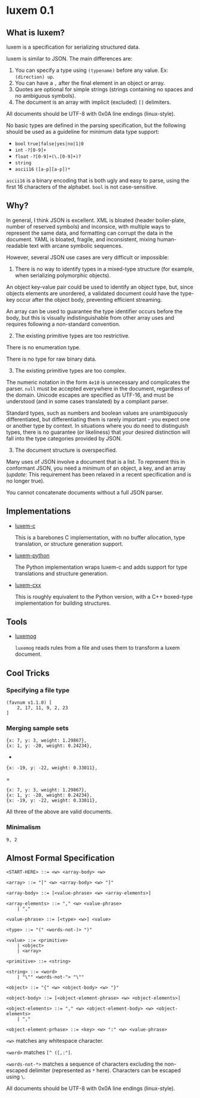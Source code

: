 # luxem 0.1

## What is luxem?

luxem is a specification for serializing structured data.  

luxem is similar to JSON.  The main differences are:

1. You can specify a type using `(typename)` before any value. Ex: `(direction) up`.
2. You can have a `,` after the final element in an object or array.
3. Quotes are optional for simple strings (strings containing no spaces and no ambiguous symbols).
4. The document is an array with implicit (excluded) `[]` delimiters.

All documents should be UTF-8 with 0x0A line endings (linux-style).

No basic types are defined in the parsing specification, but the following should be used as a guideline for minimum data type support:

* `bool` `true|false|yes|no|1|0`
* `int` `-?[0-9]+`
* `float` `-?[0-9]+(\.[0-9]+)?`
* `string`
* `ascii16` `([a-p][a-p])*`

`ascii16` is a binary encoding that is both ugly and easy to parse, using the first 16 characters of the alphabet.  `bool` is not case-sensitive.

## Why?

In general, I think JSON is excellent.  XML is bloated (header boiler-plate, number of reserved symbols) and inconsice, with multiple ways to represent the same data, and formatting can corrupt the data in the document.  YAML is bloated, fragile, and inconsistent, mixing human-readable text with arcane symbolic sequences.

However, several JSON use cases are very difficult or impossible:

1. There is no way to identify types in a mixed-type structure (for example, when serializing polymorphic objects).  

  An object key-value pair could be used to identify an object type, but, since objects elements are unordered, a validated document could have the type-key occur after the object body, preventing efficient streaming.

  An array can be used to guarantee the type identifier occurs before the body, but this is visually indistinguishable from other array uses and requires following a non-standard convention.

2. The existing primitive types are too restrictive. 

  There is no enumeration type.

  There is no type for raw binary data.

3. The existing primitive types are too complex.

  The numeric notation in the form `4e10` is unnecessary and complicates the parser.  `null` must be accepted everywhere in the document, regardless of the domain.  Unicode escapes are specified as UTF-16, and must be understood (and in some cases translated) by a compliant parser.

  Standard types, such as numbers and boolean values are unambiguously differentiated, but differentiating them is rarely important - you expect one or another type by context.  In situations where you do need to distinguish types, there is no guarantee (or likeliness) that your desired distinction will fall into the type categories provided by JSON.

3. The document structure is overspecified.

  Many uses of JSON involve a document that is a list.  To represent this in conformant JSON, you need a minimum of an object, a key, and an array (*update:* This requirement has been relaxed in a recent specification and is no longer true).  

  You cannot concatenate documents without a full JSON parser.

## Implementations

- [luxem-c](https://github.com/Rendaw/luxem-c)

  This is a barebones C implementation, with no buffer allocation, type translation, or structure generation support.

- [luxem-python](https://github.com/Rendaw/luxem-python)

  The Python implementation wraps luxem-c and adds support for type translations and structure generation.

- [luxem-cxx](https://github.com/Rendaw/luxem-cxx)

  This is roughly equivalent to the Python version, with a C++ boxed-type implementation for building structures.

## Tools

- [luxemog](https://github.com/Rendaw/luxemog)

  `luxemog` reads rules from a file and uses them to transform a luxem document.

## Cool Tricks

### Specifying a file type

```luxem
(favnum v1.1.0) [
	2, 17, 11, 9, 2, 23
]
```

### Merging sample sets

```luxem
{x: 7, y: 3, weight: 1.29867},
{x: 1, y: -20, weight: 0.24234},
```

+

```luxem
{x: -19, y: -22, weight: 0.33011},
```

 =

```luxem
{x: 7, y: 3, weight: 1.29867},
{x: 1, y: -20, weight: 0.24234},
{x: -19, y: -22, weight: 0.33011},
```

All three of the above are valid documents.

### Minimalism

```luxem
9, 2
```

## Almost Formal Specification
```
<START-HERE> ::= <w> <array-body> <w>

<array> ::= "[" <w> <array-body> <w> "]"

<array-body> ::= [<value-phrase> <w> <array-elements>]

<array-elements> ::= "," <w> <value-phrase>
	| ","

<value-phrase> ::= [<type> <w>] <value>

<type> ::= "(" <words-not-)> ")"

<value> ::= <primitive>
	| <object>
	| <array>

<primitive> ::= <string>

<string> ::= <word>
	| "\"" <words-not-"> "\""

<object> ::= "{" <w> <object-body> <w> "}"

<object-body> ::= [<object-element-phrase> <w> <object-elements>]

<object-elements> ::= "," <w> <object-element-body> <w> <object-elements>
	| ","

<object-element-prhase> ::= <key> <w> ":" <w> <value-phrase>

```
`<w>` matches any whitespace character.

`<word>` matches `[^ ([,:"]`.

`<words-not-*>` matches a sequence of characters excluding the non-escaped delimiter (represented as `*` here).  Characters can be escaped using `\`.

All documents should be UTF-8 with 0x0A line endings (linux-style).

